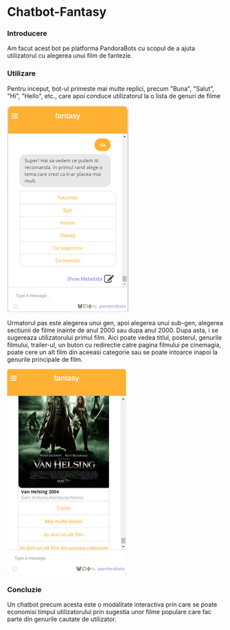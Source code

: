# Chatbot-Fantasy

### Introducere

Am facut acest bot pe platforma PandoraBots cu scopul de a ajuta utilizatorul cu alegerea unui film de fantezie. 
 
### Utilizare

Pentru inceput, bot-ul primeste mai multe replici, precum "Buna", "Salut", "Hi", "Hello", etc., care apoi conduce utilizatorul la o lista de genuri de filme

![genuri](https://github.com/Gleymt/Chatbot-Fantasy/blob/images/images/chat1.png?raw=true)

Urmatorul pas este alegerea unui gen, apoi alegerea unui sub-gen, alegerea sectiunii de filme inainte de anul 2000 sau dupa anul 2000.
Dupa asta, i se sugereaza utilizatorului primul film. Aici poate vedea titlul, posterul, genurile filmului, trailer-ul, un buton cu redirectie catre pagina filmului 
pe cinemagia, poate cere un alt film din aceeasi categorie sau se poate intoarce inapoi la genurile principale de film.

![film](https://github.com/Gleymt/Chatbot-Fantasy/blob/images/images/chat2.png?raw=true)

### Concluzie

Un chatbot precum acesta este o modalitate interactiva prin care se poate economisi timpul utilizatorului prin sugestia unor filme populare 
care fac parte din genurile cautate de utilizator.
